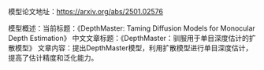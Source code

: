 模型论文地址：https://arxiv.org/abs/2501.02576

模型概述：当前标题：《DepthMaster: Taming Diffusion Models for Monocular Depth Estimation》
中文文章标题：《DepthMaster：驯服用于单目深度估计的扩散模型》
文章内容：提出DepthMaster模型，利用扩散模型进行单目深度估计，提高了估计精度和泛化能力。

